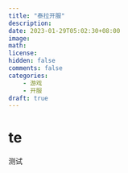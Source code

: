 ```yaml
---
title: "泰拉开服"
description: 
date: 2023-01-29T05:02:30+08:00
image: 
math: 
license: 
hidden: false
comments: false
categories:
    - 游戏
    - 开服
draft: true
---
```


# te

测试
